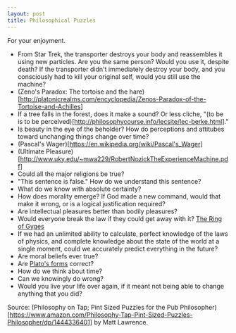 ```yaml
---
layout: post
title: Philosophical Puzzles
---
```

For your enjoyment. <!--excerpt-->


- From Star Trek, the transporter destroys your body and reassembles it using new particles. Are you the same person? Would you use it, despite death? If the transporter didn't immediately destroy your body, and you consciously had to kill your original self, would you still use the machine?
- (Zeno's Paradox: The tortoise and the hare)[http://platonicrealms.com/encyclopedia/Zenos-Paradox-of-the-Tortoise-and-Achilles]
- If a tree falls in the forest, does it make a sound? Or less cliche, "(to be is to be perceived)[http://philosophycourse.info/lecsite/lec-berke.html]."
- Is beauty in the eye of the beholder? How do perceptions and attitubes toward unchanging things change over time?
- (Pascal's Wager)[https://en.wikipedia.org/wiki/Pascal's_Wager]
- (Ultimate Pleasure)[http://www.uky.edu/~mwa229/RobertNozickTheExperienceMachine.pdf]
- Could all the major religions be true?
- "This sentence is false." How do we understand this sentence?
- What do we know with absolute certainty?
- How does morality emerge? If God made a new command, would that make it wrong, or is a logical justification required?
- Are intellectual pleasures better than bodily pleasures?
- Would everyone break the law if they could get away with it? [The Ring of Gyges](https://oregonstate.edu/instruct/phl201/modules/Philosophers/Plato/plato_dialogue_the_ring_of_gyges.html)
- If we had an unlimited ability to calculate, perfect knowledge of the laws of physics, and complete knowledge about the state of the world at a single moment, could we accurately predict everything in the future?
- Are moral beliefs ever true?
- Are [Plato's forms](http://www.philosophicalsociety.com/Archives/Plato%20And%20The%20Theory%20Of%20Forms.htm) correct?
- How do we think about time?
- Can we knowingly do wrong?
- Would you live your life over again, if it meant not being able to change anything that you did? 


Source: (Philosophy on Tap; Pint Sized Puzzles for the Pub Philosopher)[https://www.amazon.com/Philosophy-Tap-Pint-Sized-Puzzles-Philosopher/dp/1444336401] by Matt Lawrence.

